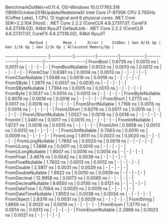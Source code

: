 
BenchmarkDotNet=v0.11.4, OS=Windows 10.0.17763.316 (1809/October2018Update/Redstone5)
Intel Core i7-8700K CPU 3.70GHz (Coffee Lake), 1 CPU, 12 logical and 6 physical cores
.NET Core SDK=2.2.104
  [Host]     : .NET Core 2.2.2 (CoreCLR 4.6.27317.07, CoreFX 4.6.27318.02), 64bit RyuJIT
  DefaultJob : .NET Core 2.2.2 (CoreCLR 4.6.27317.07, CoreFX 4.6.27318.02), 64bit RyuJIT


               Method |       Mean |     Error |    StdDev | Gen 0/1k Op | Gen 1/1k Op | Gen 2/1k Op | Allocated Memory/Op |
--------------------- |-----------:|----------:|----------:|------------:|------------:|------------:|--------------------:|
             FromBool |  0.6735 ns | 0.0013 ns | 0.0011 ns |           - |           - |           - |                   - |
     FromBoolNullable |  0.9133 ns | 0.0013 ns | 0.0012 ns |           - |           - |           - |                   - |
             FromChar |  0.6381 ns | 0.0014 ns | 0.0013 ns |           - |           - |           - |                   - |
     FromCharNullable |  1.0548 ns | 0.0019 ns | 0.0018 ns |           - |           - |           - |                   - |
            FromSByte |  1.2875 ns | 0.0037 ns | 0.0035 ns |           - |           - |           - |                   - |
    FromSByteNullable |  1.7394 ns | 0.0015 ns | 0.0013 ns |           - |           - |           - |                   - |
             FromByte |  0.5537 ns | 0.0014 ns | 0.0013 ns |           - |           - |           - |                   - |
     FromByteNullable |  0.9076 ns | 0.0018 ns | 0.0016 ns |           - |           - |           - |                   - |
            FromShort |  1.2773 ns | 0.0017 ns | 0.0016 ns |           - |           - |           - |                   - |
    FromShortNullable |  1.7166 ns | 0.0015 ns | 0.0014 ns |           - |           - |           - |                   - |
           FromUShort |  0.6276 ns | 0.0017 ns | 0.0015 ns |           - |           - |           - |                   - |
   FromUShortNullable |  1.0527 ns | 0.0019 ns | 0.0018 ns |           - |           - |           - |                   - |
              FromInt |  1.3481 ns | 0.0017 ns | 0.0015 ns |           - |           - |           - |                   - |
      FromIntNullable |  1.8727 ns | 0.0016 ns | 0.0015 ns |           - |           - |           - |                   - |
             FromUInt |  0.5658 ns | 0.0013 ns | 0.0012 ns |           - |           - |           - |                   - |
     FromUIntNullable |  0.7063 ns | 0.0010 ns | 0.0009 ns |           - |           - |           - |                   - |
             FromLong |  1.8511 ns | 0.0023 ns | 0.0020 ns |           - |           - |           - |                   - |
     FromLongNullable |  1.7692 ns | 0.0020 ns | 0.0019 ns |           - |           - |           - |                   - |
            FromULong |  1.3898 ns | 0.0011 ns | 0.0010 ns |           - |           - |           - |                   - |
    FromULongNullable |  1.9007 ns | 0.0016 ns | 0.0014 ns |           - |           - |           - |                   - |
            FromFloat |  3.4676 ns | 0.0042 ns | 0.0039 ns |           - |           - |           - |                   - |
    FromFloatNullable |  1.7602 ns | 0.0013 ns | 0.0012 ns |           - |           - |           - |                   - |
           FromDouble |  2.5817 ns | 0.0031 ns | 0.0029 ns |           - |           - |           - |                   - |
   FromDoubleNullable |  1.9022 ns | 0.0010 ns | 0.0009 ns |           - |           - |           - |                   - |
          FromDecimal | 12.9958 ns | 0.0073 ns | 0.0065 ns |           - |           - |           - |                   - |
  FromDecimalNullable |  8.6550 ns | 0.0130 ns | 0.0121 ns |           - |           - |           - |                   - |
         FromDateTime |  0.7064 ns | 0.0020 ns | 0.0019 ns |           - |           - |           - |                   - |
 FromDateTimeNullable |  1.6553 ns | 0.0036 ns | 0.0034 ns |           - |           - |           - |                   - |
           FromObject |  2.8376 ns | 0.0031 ns | 0.0029 ns |           - |           - |           - |                   - |
           FromString |  1.8859 ns | 0.0020 ns | 0.0019 ns |           - |           - |           - |                   - |
             FromEnum |  1.3770 ns | 0.0014 ns | 0.0013 ns |           - |           - |           - |                   - |
     FromEnumNullable |  2.2868 ns | 0.0023 ns | 0.0021 ns |           - |           - |           - |                   - |
